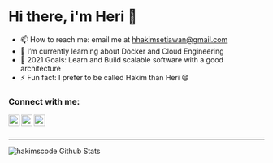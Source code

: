 # Hi there, i'm Heri 👋

- 📫 How to reach me: email me at hhakimsetiawan@gmail.com
- 🌱 I’m currently learning about Docker and Cloud Engineering
- 🥅 2021 Goals: Learn and Build scalable software with a good architecture
- ⚡ Fun fact: I prefer to be called Hakim than Heri 😄

### Connect with me:

[<img align="left" alt="Heri Hakim | Twitter" width="22px" src="https://cdn.jsdelivr.net/npm/simple-icons@v3/icons/twitter.svg" />][twitter]
[<img align="left" alt="Heri Hakim | LinkedIn" width="22px" src="https://cdn.jsdelivr.net/npm/simple-icons@v3/icons/linkedin.svg" />][linkedin]
[<img align="left" alt="Heri Hakim | Instagram" width="22px" src="https://cdn.jsdelivr.net/npm/simple-icons@v3/icons/instagram.svg" />][instagram]

<br/>
<br/>
<hr/>
<img align="left" alt="hakimscode Github Stats" src="https://github-readme-stats.vercel.app/api?username=hakimscode&theme=algolia&show_icons=true">

[twitter]: https://twitter.com/HeriHakim
[instagram]: https://instagram.com/herihakim
[linkedin]: https://linkedin.com/in/herihakim

<!--
**hakimscode/hakimscode** is a ✨ _special_ ✨ repository because its `README.md` (this file) appears on your GitHub profile.

Here are some ideas to get you started:

- 🔭 I’m currently working on ...
- 🌱 I’m currently learning ...
- 👯 I’m looking to collaborate on ...
- 🤔 I’m looking for help with ...
- 💬 Ask me about ...
- 📫 How to reach me: ...
- 😄 Pronouns: ...
- ⚡ Fun fact: ...
-->
